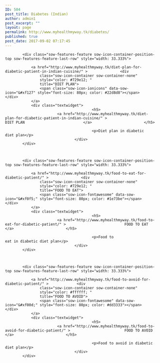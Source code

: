 ```yaml
---
ID: 504
post_title: Diabetes (Indian)
author: admin1
post_excerpt: ""
layout: page
permalink: http://www.myhealthmyway.tk/diabetes/
published: true
post_date: 2017-09-02 07:17:45
---
```

<div id="pl-504"  class="panel-layout" ><div id="pg-504-0"  class="panel-grid panel-has-style"  data-style="{&quot;padding&quot;:&quot;8% 5% 5% 5%&quot;,&quot;background_display&quot;:&quot;tile&quot;,&quot;cell_alignment&quot;:&quot;flex-start&quot;}" ><div class="panel-row-style panel-row-style-for-504-0" ><div id="pgc-504-0-0"  class="panel-grid-cell"  data-weight="1" ><div id="panel-504-0-0-0" class="so-panel widget widget_sow-features panel-first-child panel-last-child" data-index="0" data-style="{&quot;background_image_attachment&quot;:false,&quot;background_display&quot;:&quot;tile&quot;}" ><div class="so-widget-sow-features so-widget-sow-features-default-1723978e3ea1">
<div class="sow-features-list sow-features-responsive">

			
			
			<div class="sow-features-feature sow-icon-container-position-top sow-features-feature-last-row" style="width: 33.333%">

				<a href="http://www.myhealthmyway.tk/diet-plan-for-diabetic-patient-in-indian-cuisine/" >				<div
					class="sow-icon-container sow-container-none"
                    style="color: #729e12; "
					title="DIET PLAN">
					<span class="sow-icon-ionicons" data-sow-icon="&#xf127" style="font-size: 80px; color: #22d8d8"></span>				</div>
				</a>
				<div class="textwidget">
											<h5>
							<a href="http://www.myhealthmyway.tk/diet-plan-for-diabetic-patient-in-indian-cuisine/" >							DIET PLAN							</a>						</h5>
					
											<p>Diet plan in diabetic diet plan</p>					
									</div>
			</div>

		
			
			<div class="sow-features-feature sow-icon-container-position-top sow-features-feature-last-row" style="width: 33.333%">

				<a href="http://www.myhealthmyway.tk/food-to-eat-for-diabetic-patient/" >				<div
					class="sow-icon-container sow-container-none"
                    style="color: #729e12; "
					title="FOOD TO EAT">
					<span class="sow-icon-fontawesome" data-sow-icon="&#xf0f5;" style="font-size: 80px; color: #1e73be"></span>				</div>
				</a>
				<div class="textwidget">
											<h5>
							<a href="http://www.myhealthmyway.tk/food-to-eat-for-diabetic-patient/" >							FOOD TO EAT							</a>						</h5>
					
											<p>Food to eat in diabetic diet plan</p>					
									</div>
			</div>

		
			
			<div class="sow-features-feature sow-icon-container-position-top sow-features-feature-last-row" style="width: 33.333%">

				<a href="http://www.myhealthmyway.tk/food-to-avoid-for-diabetic-patient/" >				<div
					class="sow-icon-container sow-container-none"
                    style="color: #ffffff; "
					title="FOOD TO AVOID">
					<span class="sow-icon-fontawesome" data-sow-icon="&#xf00d;" style="font-size: 80px; color: #dd3333"></span>				</div>
				</a>
				<div class="textwidget">
											<h5>
							<a href="http://www.myhealthmyway.tk/food-to-avoid-for-diabetic-patient/" >							FOOD TO AVOID							</a>						</h5>
					
											<p>Food to avoid in diabetic diet plan</p>					
									</div>
			</div>

			
</div>
</div></div></div></div></div></div>